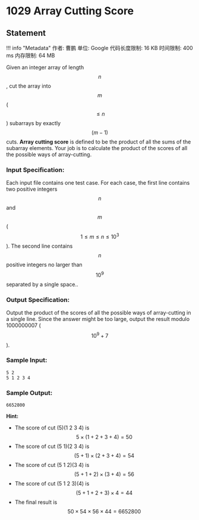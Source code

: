 
# 1029 Array Cutting Score

## Statement

!!! info "Metadata"
    作者: 曹鹏
    单位: Google
    代码长度限制: 16 KB
    时间限制: 400 ms
    内存限制: 64 MB

Given an integer array of length $$n$$, cut the array into $$m$$ ($$\le n$$) subarrays by exactly $$(m-1)$$ cuts.  **Array cutting score** is defined to be the product of all the sums of the subarray elements.  Your job is to calculate the product of the scores of all the possible ways of array-cutting.

### Input Specification:

Each input file contains one test case. For each case, the first line contains two positive integers $$n$$ and $$m$$ ($$1\le m \le n \le 10^3$$).  The second line contains $$n$$ positive integers no larger than $$10^9$$ separated by a single space..

### Output Specification:

Output the product of the scores of all the possible ways of array-cutting in a single line. Since the answer might be too large, output the result modulo 1000000007 ($$10^9 + 7$$).

### Sample Input:
```plaintext
5 2
5 1 2 3 4
```

### Sample Output:
```plaintext
6652800
```

**Hint:**

- The score of cut (5)(1 2 3 4) is $$5 \times (1+2+3+4) = 50$$
- The score of cut (5 1)(2 3 4) is $$(5+1) \times (2+3+4) = 54$$
- The score of cut (5 1 2)(3 4) is $$(5+1+2) \times (3+4)= 56$$
- The score of cut (5 1 2 3)(4) is $$(5+1+2+3) \times 4 = 44$$
- The final result is $$50 \times 54 \times 56 \times 44 = 6652800$$

